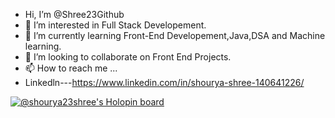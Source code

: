 -  Hi, I’m @Shree23Github
- 👀 I’m interested in Full Stack Developement.
- 🌱 I’m currently learning Front-End Developement,Java,DSA and Machine learning.
- 💞️ I’m looking to collaborate on Front End Projects.
- 📫 How to reach me ...
- Linkedln---https://www.linkedin.com/in/shourya-shree-140641226/


<!---
Shree23Github/Shree23Github is a ✨ special ✨ repository because its `README.md` (this file) appears on your GitHub profile.
You can click the Preview link to take a look at your changes.
--->
[![@shourya23shree's Holopin board](https://holopin.me/shourya23shree)](https://holopin.io/@shourya23shree)

